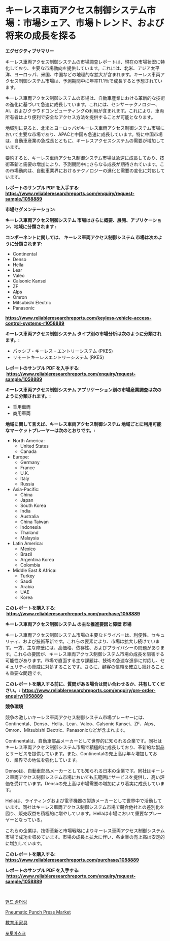 <p><h1>キーレス車両アクセス制御システム市場：市場シェア、市場トレンド、および将来の成長を探る</h1></p><p><strong>エグゼクティブサマリー</strong></p>
<p><p>キーレス車両アクセス制御システムの市場調査レポートは、現在の市場状況に特化しており、主要な市場動向を提供しています。これには、北米、アジア太平洋、ヨーロッパ、米国、中国などの地理的な拡大が含まれます。キーレス車両アクセス制御システム市場は、予測期間中に年率11.1％で成長すると予想されています。</p><p>キーレス車両アクセス制御システムの市場は、自動車産業における革新的な技術の進化に基づいて急速に成長しています。これには、センサーテクノロジー、AI、およびクラウドコンピューティングの利用が含まれます。これにより、車両所有者はより便利で安全なアクセス方法を提供することが可能となります。</p><p>地域別に見ると、北米とヨーロッパがキーレス車両アクセス制御システム市場において主要な市場であり、APACと中国も急速に成長しています。特に中国市場は、自動車産業の急成長とともに、キーレスアクセスシステムの需要が増加しています。</p><p>要約すると、キーレス車両アクセス制御システム市場は急速に成長しており、技術革新と需要の増加により、予測期間中にさらなる成長が期待されています。この市場動向は、自動車業界におけるテクノロジーの進化と需要の変化に対応しています。</p></p>
<p><strong>レポートのサンプル PDF を入手する: <a href="https://www.reliableresearchreports.com/enquiry/request-sample/1058889">https://www.reliableresearchreports.com/enquiry/request-sample/1058889</a></strong></p>
<p><strong>市場セグメンテーション:</strong></p>
<p><strong> キーレス車両アクセス制御システム 市場はさらに概要、展開、アプリケーション、地域に分類されます :</strong></p>
<p><strong>コンポーネントに関しては、 キーレス車両アクセス制御システム 市場は次のように分類されます: &nbsp;</strong></p>
<p><ul><li>Continental</li><li>Denso</li><li>Hella</li><li>Lear</li><li>Valeo</li><li>Calsonic Kansei</li><li>ZF</li><li>Alps</li><li>Omron</li><li>Mitsubishi Electric</li><li>Panasonic</li></ul></p>
<p><strong><a href="https://www.reliableresearchreports.com/keyless-vehicle-access-control-systems-r1058889">https://www.reliableresearchreports.com/keyless-vehicle-access-control-systems-r1058889</a></strong></p>
<p><strong> キーレス車両アクセス制御システム タイプ別の市場分析は次のように分類されます。:</strong></p>
<p><ul><li>パッシブ・キーレス・エントリーシステム (PKES)</li><li>リモートキーレスエントリーシステム (RKES)</li></ul></p>
<p><strong>レポートのサンプル PDF を入手する: &nbsp;<a href="https://www.reliableresearchreports.com/enquiry/request-sample/1058889">https://www.reliableresearchreports.com/enquiry/request-sample/1058889</a></strong></p>
<p><strong> キーレス車両アクセス制御システム アプリケーション別の市場産業調査は次のように分類されます。:</strong></p>
<p><ul><li>乗用車両</li><li>商用車両</li></ul></p>
<p><strong>地域に関して言えば、キーレス車両アクセス制御システム 地域ごとに利用可能なマーケットプレーヤーは次のとおりです。:</strong></p>
<p><ul>
    <li>
        North America:
        <ul>
            <li>United States</li>
            <li>Canada</li>
        </ul>
    </li>
    <li>
        Europe:
        <ul>
            <li>Germany</li>
            <li>France</li>
            <li>U.K.</li>
            <li>Italy</li>
            <li>Russia</li>
        </ul>
    </li>
    <li>
        Asia-Pacific:
        <ul>
            <li>China</li>
            <li>Japan</li>
            <li>South Korea</li>
            <li>India</li>
            <li>Australia</li>
            <li>China Taiwan</li>
            <li>Indonesia</li>
            <li>Thailand</li>
            <li>Malaysia</li>
        </ul>
    </li>
    <li>
        Latin America:
        <ul>
            <li>Mexico</li>
            <li>Brazil</li>
            <li>Argentina Korea</li>
            <li>Colombia</li>
        </ul>
    </li>
    <li>
        Middle East & Africa:
        <ul>
            <li>Turkey</li>
            <li>Saudi</li>
            <li>Arabia</li>
            <li>UAE</li>
            <li>Korea</li>
        </ul>
    </li>
    </ul></p>
<p><strong>このレポートを購入する: &nbsp;<a href="https://www.reliableresearchreports.com/purchase/1058889">https://www.reliableresearchreports.com/purchase/1058889</a></strong></p>
<p><strong>キーレス車両アクセス制御システム の主な推進要因と障壁 市場</strong></p>
<p><p>キーレス車両アクセス制御システム市場の主要なドライバーは、利便性、セキュリティ、および技術革新です。これらの要素により、市場は拡大し続けています。一方、主な障壁には、高価格、依存性、およびプライバシーの問題があります。これらの要因が、キーレス車両アクセス制御システム市場の成長を阻害する可能性があります。市場で直面する主な課題は、技術の急速な進歩に対応し、セキュリティの脅威に対処することです。さらに、顧客の信頼を確立し続けることも重要な問題です。</p></p>
<p><strong>このレポートを購入する前に、質問がある場合は問い合わせるか、共有してください。:&nbsp; <a href="https://www.reliableresearchreports.com/enquiry/pre-order-enquiry/1058889">https://www.reliableresearchreports.com/enquiry/pre-order-enquiry/1058889</a></strong></p>
<p><strong>競争環境</strong></p>
<p><p>競争の激しいキーレス車両アクセス制御システム市場プレーヤーには、Continental、Denso、Hella、Lear、Valeo、Calsonic Kansei、ZF、Alps、Omron、Mitsubishi Electric、Panasonicなどが含まれます。</p><p>Continentalは、自動車部品メーカーとして世界的に知られる企業です。同社はキーレス車両アクセス制御システム市場で積極的に成長しており、革新的な製品とサービスを提供しています。また、Continentalの売上高は年々増加しており、業界での地位を強化しています。</p><p>Densoは、自動車部品メーカーとしても知られる日本の企業です。同社はキーレス車両アクセス制御システム市場においても広範囲にサービスを提供し、高い評価を受けています。Densoの売上高は市場需要の増加により着実に成長しています。</p><p>Hellaは、ライティングおよび電子機器の製造メーカーとして世界中で活動しています。同社はキーレス車両アクセス制御システム市場で競合他社との差別化を図り、販売収益を積極的に増やしています。Hellaは市場において重要なプレーヤーとなっている。</p><p>これらの企業は、技術革新と市場戦略によりキーレス車両アクセス制御システム市場で成功を収めています。市場の成長と拡大に伴い、各企業の売上高は安定的に増加しています。</p></p>
<p><strong>このレポートを購入する: &nbsp; <a href="https://www.reliableresearchreports.com/purchase/1058889">https://www.reliableresearchreports.com/purchase/1058889</a></strong></p>
<p><strong>レポートのサンプル PDF を入手する: &nbsp;<a href="https://www.reliableresearchreports.com/enquiry/request-sample/1058889">https://www.reliableresearchreports.com/enquiry/request-sample/1058889</a></strong><strong></strong></p>
<p>&nbsp;</p>
<p><p><a href="https://github.com/TimmyMann6767/Market-Research-Report-List-1/blob/main/751569926856.md">핸드 솔더링</a></p><p><a href="https://github.com/Airanohannonzb68e5pb53oc1/Market-Research-Report-List-2/blob/main/pneumatic-punch-press-market.md">Pneumatic Punch Press Market</a></p><p><a href="https://github.com/AriMuller2009/Market-Research-Report-List-1/blob/main/479884129160.md">教育用家具</a></p><p><a href="https://github.com/JeromeRtyau89966/Market-Research-Report-List-1/blob/main/577461926857.md">포토마스크</a></p></p>
